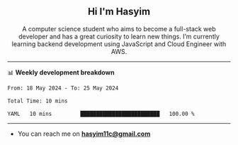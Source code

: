 <h2 align="center">Hi I'm Hasyim</h2>

<p align="center">A computer science student who aims to become a full-stack web developer and has a great curiosity to learn new things. I’m currently learning backend development using JavaScript and Cloud Engineer with AWS.</p>

---

📊 **Weekly development breakdown**

<!--START_SECTION:waka-->

```txt
From: 18 May 2024 - To: 25 May 2024

Total Time: 10 mins

YAML   10 mins         █████████████████████████   100.00 %
```

<!--END_SECTION:waka-->

---

- You can reach me on **hasyim11c@gmail.com**
